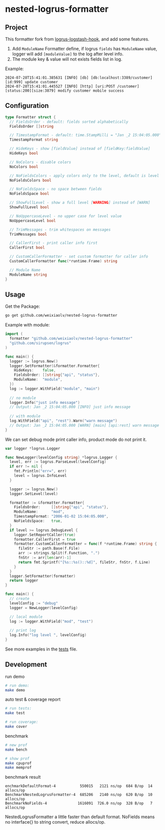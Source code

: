 # nested-logrus-formatter

## Project

This formatter fork from [logrus-logstash-hook](https://github.com/bshuster-repo/logrus-logstash-hook), and add some features.

1. Add `ModuleName` Formatter define, if logrus `fields` has `ModuleName` value, logger will add `[moduleValue]` to the log after level info.
2. The module key & value will not exists fields list in log.

Example:

```log
2024-07-28T15:41:01.385631 [INFO] [db] [db:localhost:3389/customer][id:999] update customer
2024-07-28T15:41:01.445527 [INFO] [http] [uri:POST /customer][status:200][size:3879] modify customer mobile success
```

## Configuration

```go
type Formatter struct {
  // FieldsOrder - default: fields sorted alphabetically
  FieldsOrder []string

  // TimestampFormat - default: time.StampMilli = "Jan _2 15:04:05.000"
  TimestampFormat string

  // HideKeys - show [fieldValue] instead of [fieldKey:fieldValue]
  HideKeys bool

  // NoColors - disable colors
  NoColors bool

  // NoFieldsColors - apply colors only to the level, default is level + fields
  NoFieldsColors bool

  // NoFieldsSpace - no space between fields
  NoFieldsSpace bool

  // ShowFullLevel - show a full level [WARNING] instead of [WARN]
  ShowFullLevel bool

  // NoUppercaseLevel - no upper case for level value
  NoUppercaseLevel bool

  // TrimMessages - trim whitespaces on messages
  TrimMessages bool

  // CallerFirst - print caller info first
  CallerFirst bool

  // CustomCallerFormatter - set custom formatter for caller info
  CustomCallerFormatter func(*runtime.Frame) string

  // Module Name
  ModuleName string
}
```

## Usage

Get the Package:

```sh
go get github.com/weixiaolv/nested-logrus-formatter
```

Example with module:

```go
import (
  formatter "github.com/weixiaolv/nested-logrus-formatter"
  "github.com/sirupsen/logrus"
)

func main() {
  logger := logrus.New()
  logger.SetFormatter(&formatter.Formatter{
    HideKeys:    false,
    FieldsOrder: []string{"api", "status"},
    ModuleName:  "module",
  })
  log := logger.WithField("module", "main")
  
  // no module
  logger.Info("just info message")
  // Output: Jan _2 15:04:05.000 [INFO] just info message
  
  // with module
  log.WithField("api", "rest").Warn("warn message")
  // Output: Jan _2 15:04:05.000 [WARN] [main] [api:rest] warn message
}
```

We can set debug mode print caller info, product mode do not print it.

```go
var logger *logrus.Logger

func NewLogger(levelConfig string) *logrus.Logger {
  level, err := logrus.ParseLevel(levelConfig)
  if err != nil {
    fmt.Println("err=", err)
    level = logrus.InfoLevel
  }

  logger := logrus.New()
  logger.SetLevel(level)

  formatter := &formatter.Formatter{
    FieldsOrder:     []string{"api", "status"},
    ModuleName:      "mod",
    TimestampFormat: "2006-01-02 15:04:05.000",
    NoFieldsSpace:   true,
  }
  if level >= logrus.DebugLevel {
    logger.SetReportCaller(true)
    formatter.CallerFirst = true
    formatter.CustomCallerFormatter = func(f *runtime.Frame) string {
      fileStr := path.Base(f.File)
      arr := strings.Split(f.Function, ".")
      fnStr := arr[len(arr)-1]
      return fmt.Sprintf("[%s::%s()::%d]", fileStr, fnStr, f.Line)
    }
  }
  logger.SetFormatter(formatter)
  return logger
}

func main() {
  // create
  levelConfig := "debug"
  logger = NewLogger(levelConfig)

  // local module
  log := logger.WithField("mod", "test")
  
  // print log
  log.Info("log level ", levelConfig)
}
```

See more examples in the [tests](./tests/formatter_test.go) file.

## Development

run demo

```bash
# run demo:
make demo
```

auto test & coverage report

```sh
# run tests:
make test

# run coverage:
make cover
```

benchmark

```sh
# new prof
make bench

# show prof
make cpuprof
make memprof
```

benchmark result

```log
enchmarkDefaultFormat-4           550015   2121 ns/op  684 B/op  14 allocs/op
BenchmarkNestedLogrusFormatter-4  685206   2140 ns/op  620 B/op  10 allocs/op
BenchmarkNoFields-4              1616091  726.0 ns/op  328 B/op   7 allocs/op
```

NestedLogrusFormatter a little faster than default format. NoFields means no interface{} to string convert, reduce allocs/op.
